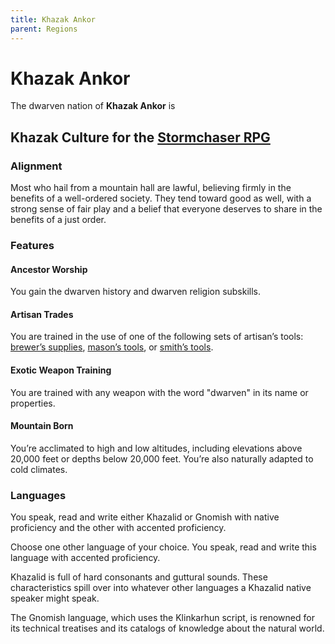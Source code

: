 ```yaml
---
title: Khazak Ankor
parent: Regions
---
```


# Khazak Ankor
The dwarven nation of **Khazak Ankor** is

## Khazak Culture for the [Stormchaser RPG](https://stormchaserroleplaying.com/stormchaserRPG/)

### Alignment
Most who hail from a mountain hall are lawful, believing firmly in the benefits of a well-ordered society. They tend toward good as well, with a strong sense of fair play and a belief that everyone deserves to share in the benefits of a just order.

### Features

#### Ancestor Worship
You gain the dwarven history and dwarven religion subskills.

#### Artisan Trades
You are trained in the use of one of the following sets of artisan’s tools: [brewer’s supplies](https://stormchaserroleplaying.com/stormchaserRPG/Equipment/Tools/ArtisansTools/#brewers-supplies), [mason’s tools](https://stormchaserroleplaying.com/stormchaserRPG/Equipment/Tools/ArtisansTools/#masons-tools), or [smith’s tools](https://stormchaserroleplaying.com/stormchaserRPG/Equipment/Tools/ArtisansTools/#smiths-tools).

#### Exotic Weapon Training
You are trained with any weapon with the word "dwarven" in its name or properties.

#### Mountain Born
You’re acclimated to high and low altitudes, including elevations above 20,000 feet or depths below 20,000 feet. You’re also naturally adapted to cold climates.

### Languages
You speak, read and write either Khazalid or Gnomish with native proficiency and the other with accented proficiency.

Choose one other language of your choice. You speak, read and write this language with accented proficiency.

Khazalid is full of hard consonants and guttural sounds. These characteristics spill over into whatever other languages a Khazalid native speaker might speak.

The Gnomish language, which uses the Klinkarhun script, is renowned for its technical treatises and its catalogs of knowledge about the natural world.
